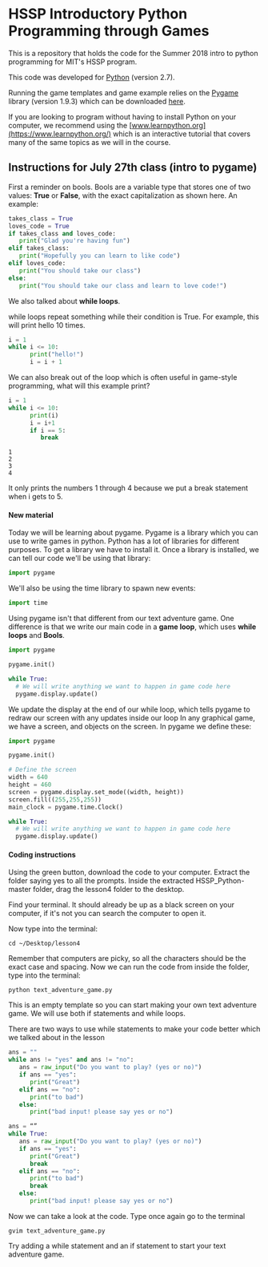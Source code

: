 # HSSP Introductory Python Programming through Games

This is a repository that holds the code for the Summer 2018 intro to python programming for MIT's HSSP program.

This code was developed for [Python](https://www.python.org/downloads/) (version 2.7).

Running the game templates and game example relies on the [Pygame](https://www.pygame.org/wiki/GettingStarted) library (version 1.9.3) which can be downloaded [here](https://www.pygame.org/download.shtml).

If you are looking to program without having to install Python on your computer, we recommend using the [www.learnpython.org](https://www.learnpython.org/) which is an interactive tutorial that covers many of the same topics as we will in the course.


## Instructions for July 27th class (intro to pygame)

First a reminder on bools. Bools are a variable type that stores one of two values: **True** or **False**, with the exact capitalization as shown here. An example:

```python
takes_class = True
loves_code = True
if takes_class and loves_code:
   print("Glad you're having fun")
elif takes_class:
   print("Hopefully you can learn to like code")
elif loves_code:
   print("You should take our class")
else:
   print("You should take our class and learn to love code!")
```

We also talked about **while loops**.

while loops repeat something while their condition is True. For example, this will print hello 10 times.
```python
i = 1
while i <= 10:
      print("hello!")
      i = i + 1

```

We can also break out of the loop which is often useful in game-style programming, what will this example print?

```python
i = 1
while i <= 10:
      print(i)
      i = i+1
      if i == 5:
      	 break
```

```
1
2
3
4
```

It only prints the numbers 1 through 4 because we put a break statement when i gets to 5. 

#### New material

Today we will be learning about pygame. Pygame is a library which you can use to write games in python. Python has a lot of libraries for different purposes. To get a library we have to install it. Once a library is installed, we can tell our code we'll be using that library:

```python
import pygame
```

We'll also be using the time library to spawn new events:

```python
import time
```
Using pygame isn't that different from our text adventure game. One difference is that we write our main code in a **game loop**, which uses **while loops** and **Bools**.

```python
import pygame

pygame.init()

while True:
  # We will write anything we want to happen in game code here
  pygame.display.update() 
```

We update the display at the end of our while loop, which tells pygame to redraw our screen with any updates inside our loop
In any graphical game, we have a screen, and objects on the screen. In pygame we define these:

```python
import pygame

pygame.init()

# Define the screen
width = 640
height = 460
screen = pygame.display.set_mode((width, height))
screen.fill((255,255,255))
main_clock = pygame.time.Clock()

while True:
  # We will write anything we want to happen in game code here
  pygame.display.update() 

```
#### Coding instructions

Using the green button, download the code to your computer. Extract the folder saying yes to all the prompts. Inside the extracted HSSP_Python-master folder, drag the lesson4 folder to the desktop.

Find your terminal. It should already be up as a black screen on your computer, if it's not you can search the computer to open it.

Now type into the terminal:

```
cd ~/Desktop/lesson4
```

Remember that computers are picky, so all the characters should be the exact case and spacing.
Now we can run the code from inside the folder, type into the terminal:

```
python text_adventure_game.py 
```

This is an empty template so you can start making your own text adventure game. We will use both if statements and while loops.

There are two ways to use while statements to make your code better which we talked about in the lesson

```python
ans = ""
while ans != "yes" and ans != "no":
   ans = raw_input("Do you want to play? (yes or no)")
   if ans == "yes":
      print("Great")
   elif ans == "no":
      print("to bad")
   else:
      print("bad input! please say yes or no")

```

```python
ans = “”
while True:
   ans = raw_input("Do you want to play? (yes or no)")
   if ans == "yes":
      print("Great")
      break
   elif ans == "no":
      print("to bad")
      break
   else:
      print("bad input! please say yes or no")
```

Now we can take a look at the code. Type once again go to the terminal

```
gvim text_adventure_game.py 
```

Try adding a while statement and an if statement to start your text adventure game. 